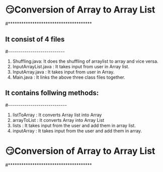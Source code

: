# 😏Conversion of Array to Array List
#**************************************
## It consist of 4 files
#----------------------------
1. Shuffling.java: It does the shuffling of arraylist to array and vice versa.
2. InputArrayList.java : It takes input from user in Array list.
3. InputArray.java : It takes input from user in Array.
4. Main.java : It links the above three class files together.
## It contains follwing methods:
#-----------------------------
1. listToArray : It converts Array list into Array
2. arrayToList : It converts Array into Array List
3. lists : It takes input from the user and add them in array list.
4. inputArray : It takes input from the user and add them in array.

# 😏Conversion of Array to Array List
#**************************************
